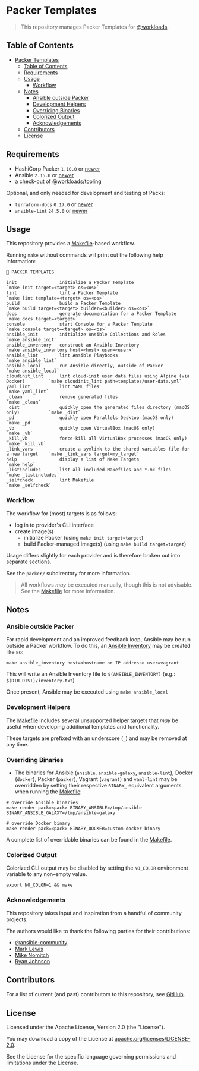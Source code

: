 # Packer Templates

> This repository manages Packer Templates for [@workloads](https://github.com/workloads).

## Table of Contents

<!-- TOC -->
* [Packer Templates](#packer-templates)
  * [Table of Contents](#table-of-contents)
  * [Requirements](#requirements)
  * [Usage](#usage)
    * [Workflow](#workflow)
  * [Notes](#notes)
    * [Ansible outside Packer](#ansible-outside-packer)
    * [Development Helpers](#development-helpers)
    * [Overriding Binaries](#overriding-binaries)
    * [Colorized Output](#colorized-output)
    * [Acknowledgements](#acknowledgements)
  * [Contributors](#contributors)
  * [License](#license)
<!-- TOC -->

## Requirements

- HashiCorp Packer `1.10.0` or [newer](https://developer.hashicorp.com/packer/downloads)
- Ansible `2.15.0` or [newer](https://docs.ansible.com/ansible/latest/installation_guide/intro_installation.html)
- a check-out of [@workloads/tooling](https://github.com/workloads/tooling)

Optional, and only needed for development and testing of Packs:

- `terraform-docs` `0.17.0` or [newer](https://terraform-docs.io/user-guide/installation/)
- `ansible-lint` `24.5.0` or [newer](https://ansible.readthedocs.io/projects/lint/installing/)

## Usage

This repository provides a [Makefile](./Makefile)-based workflow.

Running `make` without commands will print out the following help information:

```text
🔵 PACKER TEMPLATES

init                initialize a Packer Template                                      `make init target=<target> os=<os>`
lint                lint a Packer Template                                            `make lint template=<target> os=<os>`
build               build a Packer Template                                           `make build target=<target> builder=<builder> os=<os>`
docs                generate documentation for a Packer Template                      `make docs target=<target>`
console             start Console for a Packer Template                               `make console target=<target> os=<os>`
ansible_init        initialize Ansible Collections and Roles                          `make ansible_init`
ansible_inventory   construct an Ansible Inventory                                    `make ansible_inventory host=<host> user=<user>`
ansible_lint        lint Ansible Playbooks                                            `make ansible_lint`
ansible_local       run Ansible directly, outside of Packer                           `make ansible_local`
cloudinit_lint      lint cloud-init user data files using Alpine (via Docker)         `make cloudinit_lint path=templates/user-data.yml`
yaml_lint           lint YAML files                                                   `make yaml_lint`
_clean              remove generated files                                            `make _clean`
_dist               quickly open the generated files directory (macOS only)           `make _dist`
_pd                 quickly open Parallels Desktop (macOS only)                       `make _pd`
_vb                 quickly open VirtualBox (macOS only)                              `make _vb`
_kill_vb            force-kill all VirtualBox processes (macOS only)                  `make _kill_vb`
_link_vars          create a symlink to the shared variables file for a new target    `make _link_vars target=my_target`
help                display a list of Make Targets                                    `make help`
_listincludes       list all included Makefiles and *.mk files                        `make _listincludes`
_selfcheck          lint Makefile                                                     `make _selfcheck`
```

### Workflow

The workflow for (most) targets is as follows:

- log in to provider's CLI interface
- create image(s)
  - initialize Packer (using `make init target=target`)
  - build Packer-managed image(s) (using `make build target=target`)

Usage differs slightly for each provider and is therefore broken out into separate sections.

See the `packer/` subdirectory for more information.

> All workflows _may_ be executed manually, though this is not advisable. See the [Makefile](./Makefile) for more information.

## Notes

### Ansible outside Packer

For rapid development and an improved feedback loop, Ansible may be run outside a Packer workflow. To do this, an [Ansible Inventory](https://docs.ansible.com/ansible/latest/inventory_guide/intro_inventory.html) may be created like so:

```shell
make ansible_inventory host=<hostname or IP address> user=vagrant
```

This will write an Ansible Inventory file to `$(ANSIBLE_INVENTORY)` (e.g.: `$(DIR_DIST)/inventory.txt`)

Once present, Ansible may be executed using `make ansible_local`

### Development Helpers

The [Makefile](./Makefile) includes several unsupported helper targets that _may_ be useful when developing additional templates and functionality.

These targets are prefixed with an underscore (`_`) and may be removed at any time.

### Overriding Binaries

* The binaries for Ansible (`ansible`, `ansible-galaxy`, `ansible-lint`), Docker (`docker`), Packer (`packer`), Vagrant (`vagrant`) and `yaml-lint` may be overridden by setting their respective `BINARY_` equivalent arguments when running the [Makefile](./Makefile):

```shell
# override Ansible binaries
make render pack=<pack> BINARY_ANSIBLE=/tmp/ansible BINARY_ANSIBLE_GALAXY=/tmp/ansible-galaxy

# override Docker binary
make render pack=<pack> BINARY_DOCKER=custom-docker-binary
```

A complete list of overridable binaries can be found in the [Makefile](./Makefile).

### Colorized Output

Colorized CLI output may be disabled by setting the `NO_COLOR` environment variable to any non-empty value.

```shell
export NO_COLOR=1 && make
```

### Acknowledgements

This repository takes input and inspiration from a handful of community projects.

The authors would like to thank the following parties for their contributions:

* [@ansible-community](https://github.com/ansible-community?q=hashicorp)
* [Mark Lewis](https://github.com/ml4/base)
* [Mike Nomitch](https://github.com/mikenomitch/nomatic-stack)
* [Ryan Johnson](https://github.com/vmware-samples/packer-examples-for-vsphere)

## Contributors

For a list of current (and past) contributors to this repository, see [GitHub](https://github.com/workloads/packer-templates/graphs/contributors).

## License

Licensed under the Apache License, Version 2.0 (the "License").

You may download a copy of the License at [apache.org/licenses/LICENSE-2.0](http://www.apache.org/licenses/LICENSE-2.0).

See the License for the specific language governing permissions and limitations under the License.

